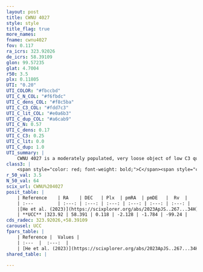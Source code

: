 ```yaml
---
layout: post
title: CWNU 4027
style: style
title_flag: true
more_names: 
fname: cwnu4027
fov: 0.117
ra_icrs: 323.92026
de_icrs: 58.39109
glon: 99.57235
glat: 4.7004
r50: 3.5
plx: 0.11805
UTI: "0.20"
UTI_COLOR: "#fbccbd"
UTI_C_N_COL: "#f6fbdc"
UTI_C_dens_COL: "#f8c5ba"
UTI_C_C3_COL: "#fdd7c3"
UTI_C_lit_COL: "#e0a6b3"
UTI_C_dup_COL: "#a6cab9"
UTI_C_N: 0.57
UTI_C_dens: 0.17
UTI_C_C3: 0.25
UTI_C_lit: 0.0
UTI_C_dup: 1.0
UTI_summary: |
    CWNU 4027 is a moderately populated, very loose object of low C3 quality. It was recently reported in the literature.
class3: |
    <span style="color: red; font-weight: bold;">C</span><span style="color: red; font-weight: bold;">C</span>
r_50_val: 3.5
N_50_val: 64
scix_url: CWNU%204027
posit_table: |
    | Reference    | RA    | DEC   | Plx  | pmRA  | pmDE   |  Rv  |
    | :---         | :---: | :---: | :---: | :---: | :---: | :---: |
    |[He et al. (2023)](https://scixplorer.org/abs/2023ApJS..267...34H) | 323.963 | 58.395 | 0.108 | -2.121 | -1.797 | -99.24 |
    | **UCC** |323.92 | 58.391 | 0.118 | -2.128 | -1.784 | -99.24 | 
cds_radec: 323.92026,+58.39109
carousel: UCC
fpars_table: |
    | Reference |  Values |
    | :---  |  :---:  |
    | [He et al. (2023)](https://scixplorer.org/abs/2023ApJS..267...34H) | `A0=2.9, m-M=14.05, logA=9.0` |
shared_table: |
    
---
```

